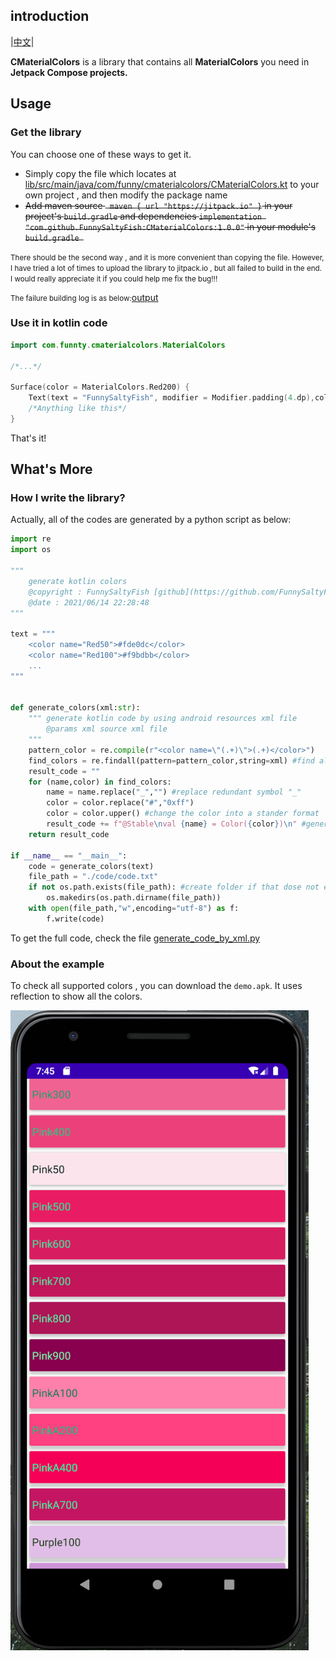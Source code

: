 ## introduction

|[中文](README_CN.md)|

**CMaterialColors** is a library that contains all **MaterialColors** you need in **Jetpack Compose projects.**

## Usage

### Get the library

You can choose one of these ways to get it.

- Simply copy the file which locates at  [lib/src/main/java/com/funny/cmaterialcolors/CMaterialColors.kt](/lib/src/main/java/com/funny/cmaterialcolors/CMaterialColors.kt) to your own project , and then modify the package name
- <del>Add maven source ` maven { url "https://jitpack.io" }` in your project's `build.gradle` and dependencies `implementation "com.github.FunnySaltyFish:CMaterialColors:1.0.0"` in your module's `build.gradle `</del>

<small>There should be the second way , and it is more convenient than copying the file. However, I have tried a lot of times to upload the library to jitpack.io , but all failed to build in the end. I would really appreciate it if you could help me fix the bug!!!</small>

<small>The failure building log is as below:</small>[output](https://jitpack.io/com/github/FunnySaltyFish/CMaterialColors/1.0.19/build.log)



### Use it in kotlin code

```kotlin
import com.funnty.cmaterialcolors.MaterialColors

/*...*/

Surface(color = MaterialColors.Red200) {
    Text(text = "FunnySaltyFish", modifier = Modifier.padding(4.dp),color = MaterialColors.PurpleA700)
    /*Anything like this*/
}
```

That's it!



## What's More

### How I write the library?

Actually, all of the codes are generated by a python script as below:

```python
import re
import os

"""
    generate kotlin colors
    @copyright : FunnySaltyFish [github](https://github.com/FunnySaltyFish)
    @date : 2021/06/14 22:28:48
"""

text = """
    <color name="Red50">#fde0dc</color>
    <color name="Red100">#f9bdbb</color>
    ...
"""


def generate_colors(xml:str):
    """ generate kotlin code by using android resources xml file
        @params xml source xml file 
    """
    pattern_color = re.compile(r"<color name=\"(.+)\">(.+)</color>")
    find_colors = re.findall(pattern=pattern_color,string=xml) #find all colors by re module
    result_code = ""
    for (name,color) in find_colors:
        name = name.replace("_","") #replace redundant symbol "_" 
        color = color.replace("#","0xff")
        color = color.upper() #change the color into a stander format 
        result_code += f"@Stable\nval {name} = Color({color})\n" #generate the kotlin code
    return result_code

if __name__ == "__main__":
    code = generate_colors(text)
    file_path = "./code/code.txt"
    if not os.path.exists(file_path): #create folder if that dose not exist
        os.makedirs(os.path.dirname(file_path))
    with open(file_path,"w",encoding="utf-8") as f:
        f.write(code)
```

To get the full code, check the file [generate_code_by_xml.py](generate_code_by_xml.py)



### About the example

To check all supported colors , you can download the `demo.apk`. It uses reflection to show all the colors.



![screen_1.png](https://raw.githubusercontent.com/FunnySaltyFish/CMaterialColors/master/screen_1.png)





